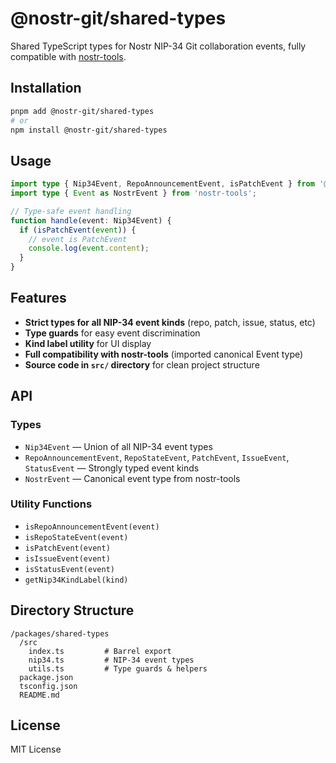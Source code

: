 # @nostr-git/shared-types

Shared TypeScript types for Nostr NIP-34 Git collaboration events, fully compatible with [nostr-tools](https://github.com/nbd-wtf/nostr-tools).

## Installation

```bash
pnpm add @nostr-git/shared-types
# or
npm install @nostr-git/shared-types
```

## Usage

```ts
import type { Nip34Event, RepoAnnouncementEvent, isPatchEvent } from '@nostr-git/shared-types';
import type { Event as NostrEvent } from 'nostr-tools';

// Type-safe event handling
function handle(event: Nip34Event) {
  if (isPatchEvent(event)) {
    // event is PatchEvent
    console.log(event.content);
  }
}
```

## Features
- **Strict types for all NIP-34 event kinds** (repo, patch, issue, status, etc)
- **Type guards** for easy event discrimination
- **Kind label utility** for UI display
- **Full compatibility with nostr-tools** (imported canonical Event type)
- **Source code in `src/` directory** for clean project structure

## API

### Types
- `Nip34Event` — Union of all NIP-34 event types
- `RepoAnnouncementEvent`, `RepoStateEvent`, `PatchEvent`, `IssueEvent`, `StatusEvent` — Strongly typed event kinds
- `NostrEvent` — Canonical event type from nostr-tools

### Utility Functions
- `isRepoAnnouncementEvent(event)`
- `isRepoStateEvent(event)`
- `isPatchEvent(event)`
- `isIssueEvent(event)`
- `isStatusEvent(event)`
- `getNip34KindLabel(kind)`

## Directory Structure

```
/packages/shared-types
  /src
    index.ts         # Barrel export
    nip34.ts         # NIP-34 event types
    utils.ts         # Type guards & helpers
  package.json
  tsconfig.json
  README.md
```

## License

MIT License
